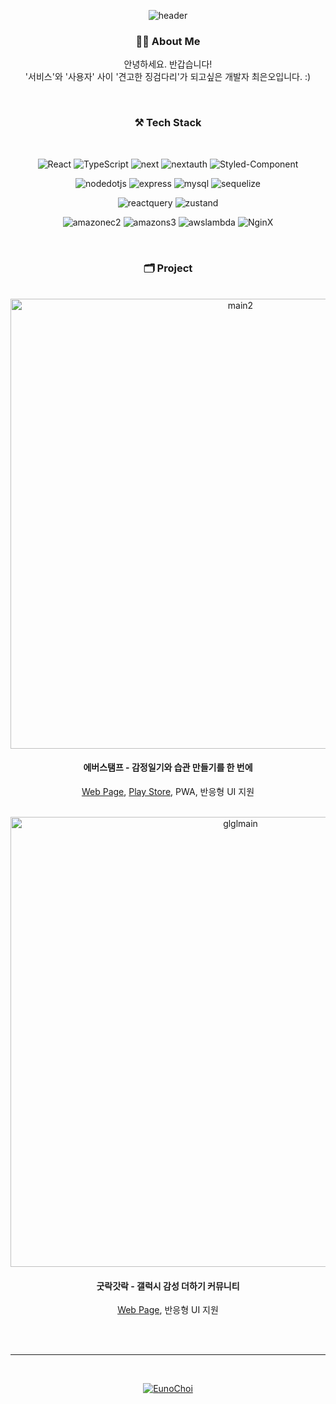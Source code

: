 


<div align="center">


![header](https://capsule-render.vercel.app/api?type=waving&color=timeGradient&height=280&section=header&text=FE,%20Euno%20choi&fontSize=72)



### 👋🏻 About Me

안녕하세요. 반갑습니다!<br />
'서비스'와 '사용자' 사이 '견고한 징검다리'가 되고싶은 개발자 최은오입니다. :)

<br />
 
### ⚒️ Tech Stack
<br />

![React](https://img.shields.io/badge/React-5ed2f3?style=flat&logo=React&logoColor=white)
![TypeScript](https://img.shields.io/badge/TypeScript-2f73bf?style=flat&logo=typescript&logoColor=white)
![next](https://img.shields.io/badge/Next.js-black?style=flat&logo=React&logoColor=white)
![nextauth](https://img.shields.io/badge/NextAuth-B428E4?style=flat&logo=React&logoColor=white)
![Styled-Component](https://img.shields.io/badge/styledComponents-244bdd?style=flat&logo=css3&logoColor=white)

  
![nodedotjs](https://img.shields.io/badge/Node.js-ebd81b?style=flat&logo=nodedotjs&logoColor=white)
![express](https://img.shields.io/badge/Express.js-7ab800?style=flat&logo=express&logoColor=white)
![mysql](https://img.shields.io/badge/MySQL-01718b?style=flat&logo=mysql&logoColor=white)
![sequelize](https://img.shields.io/badge/Sequelize-0ca9e7?style=flat&logo=sequelize&logoColor=white)

  
![reactquery](https://img.shields.io/badge/ReactQuery-f73e51?style=flat&logo=reactquery&logoColor=white)
![zustand](https://img.shields.io/badge/Zustand-453837?style=flat&logo=&logoColor=white)


  
![amazonec2](https://img.shields.io/badge/EC2-ed8233?style=flat&logo=amazonec2&logoColor=white)
![amazons3](https://img.shields.io/badge/S3-da5141?style=flat&logo=amazons3&logoColor=white)
![awslambda](https://img.shields.io/badge/Lambda-d26214?style=flat&logo=awslambda&logoColor=white)
![NginX](https://img.shields.io/badge/NginX-green?style=flat&logo=nginx&logoColor=white)

<br />

### 🗂️ Project

<br />

<img width="720" alt="main2" src="https://github.com/user-attachments/assets/0313cfa7-2453-4e32-b8d0-6fcecd77f587" />

#### 에버스탬프 - 감정일기와 습관 만들기를 한 번에

[Web Page](https://everstamp.site/), 
[Play Store](https://play.google.com/store/apps/details?id=com.everstamp&pcampaignid=web_share), 
PWA, 반응형 UI 지원

<br />

<img width="720" alt="glglmain" src="https://github.com/user-attachments/assets/0ad04659-fecc-4272-b627-b7e2e726a9aa">

#### 굿락갓락 - 갤럭시 감성 더하기 커뮤니티

[Web Page](https://glgl.site), 반응형 UI 지원

<br />

<br />

---

<br />

[![EunoChoi](https://github-readme-stats.vercel.app/api/top-langs/?username=EunoChoi&show_icons=true&hide_border=true&title_color=004386&icon_color=004386&layout=compact&size_weight=0.5&count_weight=0.5)](https://github.com/EunoChoi)

<!-- ![EunoChoi](https://github-readme-stats.vercel.app/api?username=EunoChoi&show_icons=true&hide_border=true) -->



</div>
